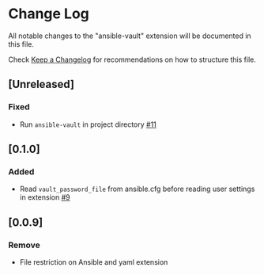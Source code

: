 # Change Log
All notable changes to the "ansible-vault" extension will be documented in this file.

Check [Keep a Changelog](http://keepachangelog.com/) for recommendations on how to structure this file.

## [Unreleased]
### Fixed
- Run `ansible-vault` in project directory [#11](https://github.com/dhoeric/vscode-ansible-vault/issues/11)

## [0.1.0]
### Added
- Read `vault_password_file` from ansible.cfg before reading user settings in extension [#9](/../../issues/9)

## [0.0.9]
### Remove
- File restriction on Ansible and yaml extension
